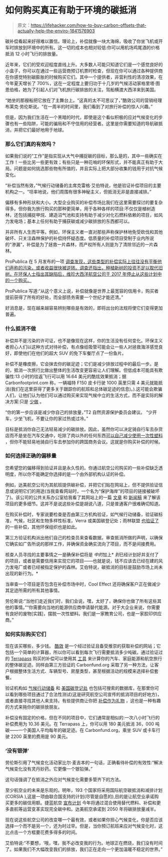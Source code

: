 # 如何购买真正有助于环境的碳抵消

> 原文：<https://lifehacker.com/how-to-buy-carbon-offsets-that-actually-help-the-enviro-1841576903>

碳补偿看起来好得难以置信。理论上，补偿就像一块大海绵，吸收了你坐飞机或开车时排放到环境中的所有。这一切的成本也相对较低:你可以用机场鸡尾酒的价格抵消 12 小时飞行的排放量。



近年来，它们的受欢迎程度直线上升。大多数人可能只知道它们是一个感觉良好的小盒子，你可以在通过一些运营商预订机票时检查，但现在你可以通过各种提供商在你感觉特别碳膨胀的时候购买它们。其中一个提供者，非营利性的清凉效果，在今年夏天增长了 700%，这在一定程度上要归功于十几岁的气候活动家格里塔·图恩伯格，她为了引起人们对飞机旅行碳排放的关注，驾船横渡大西洋来到美国。

“她坐的那艘船把它放在了主舞台上。“这真的太不可思议了，”酷效公司的营销经理布莱克·劳伦斯说。“在一周半的时间里，我们看到了对旅行补偿的惊人兴趣。”

但是，因为我们生活在一个黑暗的时代，即使是这个看似积极的应对气候变化的步骤也有一些陷阱，可能的骗局和不守信用的经营者。这里是你需要知道的导航碳抵消，并把它们最好地用于地球。

### 那么它们真的有效吗？

如果我们说的“工作”是指实现从大气中捕捉碳的目标，那么是的，其中一些确实在工作！一些比另一些更有效；有些只是一种花哨的环保形式，并不能真正有助于大局。问题是如何挑选那些物有所值的，并且实际上把大部分收集的钱用于对抗气候变化。

“补偿当然有效，”气候行动储备的主席克雷格·艾伯特说，他是验证补偿项目的主要机构之一。“坦率地说，他们周围有很多神秘主义，但抵消无非是直接减排。”

偏移有多种形状和大小。大型企业购买的补偿市场比我们在这里需要探讨的要复杂得多。但你我为旅行购买的那种更简单，用于各种各样的项目:不仅仅是植树造林，还包括捕捉甲烷、建造沼气池和支持有助于减少对化石燃料依赖的项目，如风力发电场；基本上任何有助于捕获碳或减少碳排放的东西都可以。

并非所有人生而平等。例如，环保主义者一直对那些声称保护林地免受砍伐和其他破坏、只关注森林保护的补偿持怀疑态度。低质量的补偿项目受制于业内所说的“渗漏”，补偿是为了拯救一片森林，而产权所有人则是为了清除邻近的一片森林。

ProPublica 在 5 月发布的一项 [调查发现，这些类型的补偿实际上往往没有平衡他们声称的污染，或者收益很快被逆转。调查还指出，种植新树的投资不足以取代旧树。在环保人士指出其缺陷后，维珍大西洋航空公司于 2017 年停止从这些计划中的一个购买。](https://features.propublica.org/brazil-carbon-offsets/inconvenient-truth-carbon-credits-dont-work-deforestation-redd-acre-cambodia/)

ProPublica 写道:“从这个意义上说，补偿就像是世界上最宽容的信用卡，购买者提前获得了所有的好处，而全部债务需要一个世纪才能还清。”

好消息是，现在越来越容易辨别哪些是有效的，即将出台的法规将使它们变得更加普遍。

### **什么抵消不做**

补偿并不是污染的许可证，也不是像现在这样，你的生活没有任何变化。环保主义者担心人们以这种方式对待补偿，有点像纸吸管可能会让一些人对拯救海洋感觉良好，即使他们在他们的超大 SUV 的免下车餐厅点了一份鱼片。

补偿不是橡皮擦，它会抹去你的碳足迹；它们是减少排放过程中的最后一步。是的，抵消一次旅行比做出整体的生活改变更容易让人们理解。但低成本可能具有欺骗性:13 小时的往返飞行可以用 16.64 美元的酷炫效果抵消；据 Carbonfootprint.com 称，一辆福特 F150 皮卡行驶 1000 英里只需 4 美元就能抵消(我们在这里获得了更多关于跟踪你的航班和总体碳足迹的信息)。).这可能会欺骗人们，让他们认为他们可以通过购买来实现气候中立的生活方式，而不是实际的解决方案:只是 [少做](https://lifehacker.com/to-help-the-environment-in-2020-just-do-less-1840773817) 。

“你的第一步应该是减少你自己的排放量，”T2 自然资源保护委员会建议。 “少开车，少坐飞机，不要让你的家过热或过冷。”

目标是抵消你自己无法轻易减少的碳排放。因此，虽然你可以决定骑自行车去杂货店而不是坐在汽车交通中，吃除了肉以外的任何东西[可以自己减少使用一次性塑料](https://lifehacker.com/how-to-ditch-single-use-plastic-bags-forever-1841357077) ，但你不能轻易地骑自行车去参加你的跨国商务会议。这就是你购买补偿的时候。

### **如何选择正确的偏移量**

您希望您的偏移得到验证并且是永久性的。你通过航空公司购买的一些补偿缺乏透明度，所以你不能确定你选择的是一个由外部机构认证的补偿。

例如，达美航空公司为其航班提供碳补偿，并把它们贴在网站上，但不提供验证信息或说明它们的用途(当我查看网站时，一个名为“保护海岸”的项目的链接被破坏了)。该公司的公共关系办公室给我看了其网站上的一篇 [文章](https://news.delta.com/reuters-meet-families-supported-deltas-carbon-offsets-guatemalas-conservation-coast) 和 [新闻稿](https://news.delta.com/soar-sustainably-travel-carbon-neutral-new-options-deltas-upgraded-carbon-calculator) 来了解该项目的更多细节。这并不是说这些补偿是胡说八道，只是普通客户很难确切知道。

在购买补偿时，专家说要检查是否由第三方机构验证，如气候行动储备，验证碳标准，气候，社区和生物多样性标准，Verra 或美国碳登记处；雨林联盟 [也验证了](https://www.rainforest-alliance.org/articles/what-is-carbon-verification) 的一些补偿，其他环保组织也是如此。

第三方验证机构派出他们自己的检查员来查看数据，审查抵消所做的声明，以确保它确实如广告所说的那样工作，并确保资金确实流向了项目，而不是间接费用。

核查人员寻找的主要事情之一是确保补偿将是 *中的*加上* *到*已经计划好并支付了的项目，或者是需要信用来实现它的项目——也就是说，钱不应该去已经在建的风力发电厂或者已经被指定保护的森林。艾伯特说，碳抵消的目标是鼓励市场上尚未出现的新行为。*

当审查一个项目是否包含在补偿市场中时，Cool Effect 还将确保客户正在做减少其足迹所需的所有其他事情。

劳伦斯说:“当他们走近我们时，我们会说，嘿，太好了，确保你也做了所有这些其他的事情。”“你需要向当地的能源供应商申请替代能源。对于大企业来说，你需要有良好的废物[实践]，摆脱一次性塑料。我们是一家教育公司，也是一家胶印供应商。”

### **如何实际购买它们**

现在该买哪些，多少钱。 [酷效](https://www.cooleffect.org/content/travel-offset) 是一个经过验证且备受推崇的获取补偿的网站；它包括一个简单的计算器，所以你可以看到每次飞行需要抵消多少吨碳。通过验证过的 [Terrapass](https://www.terrapass.com/standards/) 购买的补偿可以使用其 [工具](https://www.terrapass.com/carbon-footprint-calculator) 来计算你的汽车、家庭能源和航空旅行的整体碳足迹。同样由第三方验证的 Carbonfund.org 采取了另一种方法，让客户根据整体生活方式、车辆型号、房屋类型，甚至根据活动的规模来选择补偿套餐。

验证机构如 [气候行动储备](https://www.climateactionreserve.org/how/projects/) 和 [美国碳登记处](https://acr2.apx.com/myModule/rpt/myrpt.asp?r=111) 也包括可搜索的数据库，在那里你可以看到哪些项目通过了合法性测试(这是研究航空公司宣传的抵消项目的好地方)，或者直接寻找其他人来支持。有些提供商让你把 [补偿作为礼物](https://www.terrapass.com/product/the-gift-of-terrapass) ，这也是一种有趣的方式来拖你的碳排放朋友。

补偿没有固定的价格，但在不同的项目中，它们通常是相似的:一次八小时飞行的补偿费用为 10.36 美元。在 Terrapass 上，你可以用 180 美元抵消 36，000 吨碳——一个美国人平均每年的碳足迹。在 Carbonfund.org，乘坐 SUV 或卡车行驶 2200 英里的费用是 90 美元。

### **‘没有银弹’**

劳伦斯引用了气候变化活动家比尔·麦吉本的一句话，正确看待补偿的有效性:“解决气候变化没有灵丹妙药。它更像一个银铅弹。”

这句话强调了在抵消之外应对气候变化需要多管齐下的方法。

至少航空业的未来是乐观的。明年，193 个国家将采用国际航空碳抵消和减排计划(CORSIA ),这是一项由联合国支持的计划(尽管是自愿的),目的是让航空业承诺购买更多的碳信用额。捷蓝航空 [宣布计划](https://www.reuters.com/article/us-jetblue-environment/jetblue-to-become-carbon-neutral-in-2020-idUSKBN1Z5237) 今年将通过混合使用替代燃料、补偿和更多直航等运营变革实现完全碳中和。达美航空承诺到 2050 年将碳排放量减半。

现在说这些航空公司的改变哪一个最有效，或者如果你担心气候变化，你是否应该选择一个而不是另一个，还为时过早。但是，当你预订航班来应对气候变化时，这比点击一个方框要花费多得多的时间。

艾伯特说:“不要想，‘哦，嘿，我不必改变我的行为。地球正在燃烧，我们没有时间了。如果我们不大幅改变我们的排放，我们正在走向一个更加温暖不稳定的世界。”